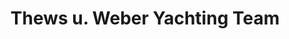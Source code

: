 ---
title: "Thews u. Weber Yachting Team"
url: /stemwede/thews-u-weber-yachting-team/
shop: Baumarkt
---